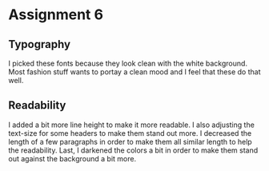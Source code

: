 # Assignment 6

## Typography
I picked these fonts because they look clean with the white background. Most fashion stuff wants to portay a clean mood and I feel that these do that well.

## Readability
I added a bit more line height to make it more readable. I also adjusting the text-size for some headers to make them stand out more. I decreased the length of a few paragraphs in order to make them all similar length to help the readability. Last, I darkened the colors a bit in order to make them stand out against the background a bit more. 


